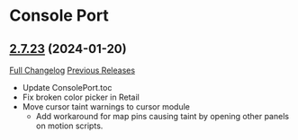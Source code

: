 # Console Port

## [2.7.23](https://github.com/seblindfors/ConsolePort/tree/2.7.23) (2024-01-20)
[Full Changelog](https://github.com/seblindfors/ConsolePort/compare/2.7.22...2.7.23) [Previous Releases](https://github.com/seblindfors/ConsolePort/releases)

- Update ConsolePort.toc  
- Fix broken color picker in Retail  
- Move cursor taint warnings to cursor module  
    - Add workaround for map pins causing taint by opening other panels on motion scripts.  
